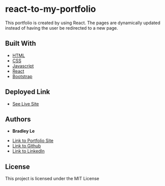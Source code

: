 # react-to-my-portfolio

This portfolio is created by using React. The pages are dynamically updated instead of having the user be redirected to a new page.

## Built With

* [HTML](https://developer.mozilla.org/en-US/docs/Web/HTML)
* [CSS](https://developer.mozilla.org/en-US/docs/Web/CSS)
* [Javascript](https://developer.mozilla.org/en-US/docs/Web/JavaScript)
* [React](https://www.npmjs.com/package/react)
* [Bootstrap](https://www.npmjs.com/package/bootstrap)

## Deployed Link

* [See Live Site](https://pentazoned.github.io/react-to-my-portfolio/)

## Authors

* **Bradley Le** 

- [Link to Portfolio Site](https://pentazoned.github.io/react-to-my-portfolio/)
- [Link to Github](https://github.com/pentazoned)
- [Link to LinkedIn](https://www.linkedin.com/in/bradley-le-/)

## License

This project is licensed under the MIT License 
